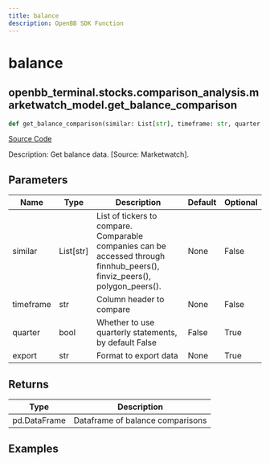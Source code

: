 ```yaml
---
title: balance
description: OpenBB SDK Function
---
```


# balance

## openbb_terminal.stocks.comparison_analysis.marketwatch_model.get_balance_comparison

```python title='openbb_terminal/stocks/comparison_analysis/marketwatch_model.py'
def get_balance_comparison(similar: List[str], timeframe: str, quarter: bool) -> DataFrame
```
[Source Code](https://github.com/OpenBB-finance/OpenBBTerminal/tree/main/openbb_terminal/stocks/comparison_analysis/marketwatch_model.py#L107)

Description: Get balance data. [Source: Marketwatch].

## Parameters

| Name | Type | Description | Default | Optional |
| ---- | ---- | ----------- | ------- | -------- |
| similar | List[str] | List of tickers to compare.<br/>Comparable companies can be accessed through<br/>finnhub_peers(), finviz_peers(), polygon_peers(). | None | False |
| timeframe | str | Column header to compare | None | False |
| quarter | bool | Whether to use quarterly statements, by default False | False | True |
| export | str | Format to export data | None | True |

## Returns

| Type | Description |
| ---- | ----------- |
| pd.DataFrame | Dataframe of balance comparisons |

## Examples


